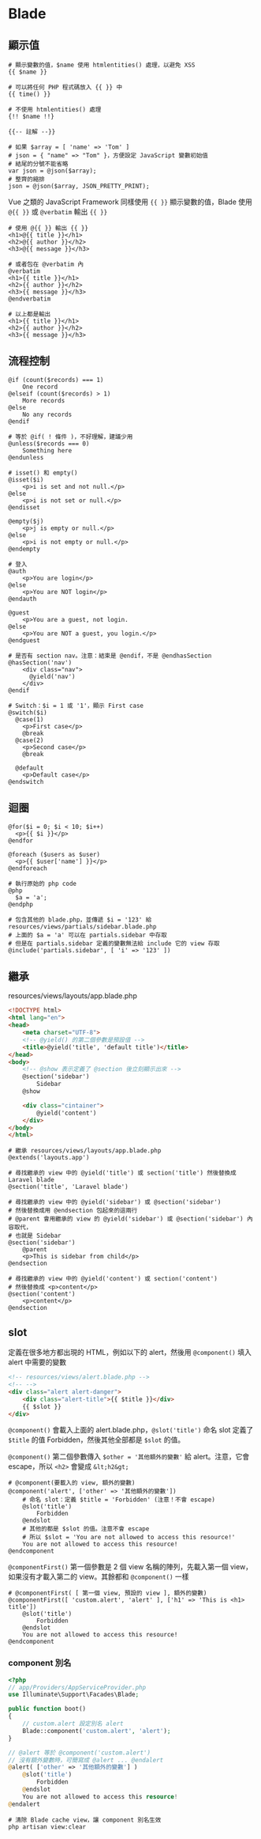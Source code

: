 # Blade

## 顯示值

``` blade
# 顯示變數的值，$name 使用 htmlentities() 處理，以避免 XSS
{{ $name }}

# 可以將任何 PHP 程式碼放入 {{ }} 中
{{ time() }}

# 不使用 htmlentities() 處理
{!! $name !!}

{{-- 註解 --}}

# 如果 $array = [ 'name' => 'Tom' ]
# json = { "name" => "Tom" }，方便設定 JavaScript 變數初始值
# 結尾的分號不能省略
var json = @json($array);
# 整齊的縮排
json = @json($array, JSON_PRETTY_PRINT);
```

Vue 之類的 JavaScript Framework 同樣使用 `{{ }}`  顯示變數的值，Blade 使用 `@{{ }}` 或 `@verbatim` 輸出 `{{ }}`

``` blade
# 使用 @{{ }} 輸出 {{ }}
<h1>@{{ title }}</h1>
<h2>@{{ author }}</h2>
<h3>@{{ message }}</h3>

# 或者包在 @verbatim 內
@verbatim
<h1>{{ title }}</h1>
<h2>{{ author }}</h2>
<h3>{{ message }}</h3>
@endverbatim

# 以上都是輸出
<h1>{{ title }}</h1>
<h2>{{ author }}</h2>
<h3>{{ message }}</h3>
```

## 流程控制

``` blade
@if (count($records) === 1)
    One record
@elseif (count($records) > 1)
    More records
@else
    No any records
@endif

# 等於 @if( ! 條件 )，不好理解，建議少用
@unless($records === 0)
    Something here
@endunless

# isset() 和 empty()
@isset($i)
    <p>i is set and not null.</p>
@else
    <p>i is not set or null.</p>
@endisset

@empty($j)
    <p>j is empty or null.</p>
@else
    <p>i is not empty or null.</p>
@endempty

# 登入
@auth
    <p>You are login</p>
@else
    <p>You are NOT login</p>
@endauth

@guest
    <p>You are a guest, not login.
@else
    <p>You are NOT a guest, you login.</p>
@endguest

# 是否有 section nav。注意：結束是 @endif，不是 @endhasSection
@hasSection('nav')
    <div class="nav">
      @yield('nav')
    </div>
@endif

# Switch：$i = 1 或 '1'，顯示 First case
@switch($i)
  @case(1)
    <p>First case</p>
    @break
  @case(2)
    <p>Second case</p>
    @break

  @default
    <p>Default case</p>
@endswitch
```

## 迴圈

``` blade
@for($i = 0; $i < 10; $i++)
  <p>{{ $i }}</p>
@endfor

@foreach ($users as $user)
  <p>{{ $user['name'] }}</p>
@endforeach
```

``` blade
# 執行原始的 php code
@php
  $a = 'a';
@endphp

# 包含其他的 blade.php，並傳遞 $i = '123' 給 resources/views/partials/sidebar.blade.php
# 上面的 $a = 'a' 可以在 partials.sidebar 中存取
# 但是在 partials.sidebar 定義的變數無法給 include 它的 view 存取
@include('partials.sidebar', [ 'i' => '123' ])
```

## 繼承

resources/views/layouts/app.blade.php

``` html
<!DOCTYPE html>
<html lang="en">
<head>
    <meta charset="UTF-8">
    <!-- @yield() 的第二個參數是預設值 -->
    <title>@yield('title', 'default title')</title>
</head>
<body>
    <!-- @show 表示定義了 @section 後立刻顯示出來 -->
    @section('sidebar')
        Sidebar
    @show

    <div class="cintainer">
        @yield('content')
    </div>
</body>
</html>
```

``` blade
# 繼承 resources/views/layouts/app.blade.php
@extends('layouts.app')

# 尋找繼承的 view 中的 @yield('title') 或 section('title') 然後替換成 Laravel blade
@section('title', 'Laravel blade')

# 尋找繼承的 view 中的 @yield('sidebar') 或 @section('sidebar')
# 然後替換成用 @endsection 包起來的這兩行
# @parent 會用繼承的 view 的 @yield('sidebar') 或 @section('sidebar') 內容取代，
# 也就是 Sidebar
@section('sidebar')
    @parent
    <p>This is sidebar from child</p>
@endsection

# 尋找繼承的 view 中的 @yield('content') 或 section('content')
# 然後替換成 <p>content</p>
@section('content')
    <p>content</p>
@endsection
```

## slot

定義在很多地方都出現的 HTML，例如以下的 alert，然後用 `@component()` 填入 alert 中需要的變數

``` html
<!-- resources/views/alert.blade.php -->
<!-- -->
<div class="alert alert-danger">
    <div class="alert-title">{{ $title }}</div>
    {{ $slot }}
</div>
```

`@component()` 會載入上面的 alert.blade.php，`@slot('title')` 命名 slot 定義了 `$title` 的值 Forbidden，然後其他全部都是 `$slot` 的值。

`@component()` 第二個參數傳入 `$other = '其他額外的變數'` 給 alert。注意，它會 escape，所以 `<h2>` 會變成 `&lt;h2&gt;`

``` blade
# @component(要載入的 view, 額外的變數)
@component('alert', ['other' => '其他額外的變數'])
    # 命名 slot：定義 $title = 'Forbidden' (注意！不會 escape)
    @slot('title')
        Forbidden
    @endslot
    # 其他的都是 $slot 的值。注意不會 escape
    # 所以 $slot = 'You are not allowed to access this resource!'
    You are not allowed to access this resource!
@endcomponent
```

`@componentFirst()` 第一個參數是 2 個 view 名稱的陣列，先載入第一個 view，如果沒有才載入第二的 view。其餘都和 `@component()` 一樣

``` blade
# @componentFirst( [ 第一個 view, 預設的 view ], 額外的變數)
@componentFirst([ 'custom.alert', 'alert' ], ['h1' => 'This is <h1> title'])
    @slot('title')
        Forbidden
    @endslot
    You are not allowed to access this resource!
@endcomponent
```

### component 別名

``` php
<?php
// app/Providers/AppServiceProvider.php
use Illuminate\Support\Facades\Blade;

public function boot()
{
    // custom.alert 設定別名 alert
    Blade::component('custom.alert', 'alert');
}

// @alert 等於 @component('custom.alert')
// 沒有額外變數時，可簡寫成 @alert ... @endalert
@alert( ['other' => '其他額外的變數'] )
    @slot('title')
        Forbidden
    @endslot
    You are not allowed to access this resource!
@endalert
```

``` blade
# 清除 Blade cache view，讓 component 別名生效
php artisan view:clear
```